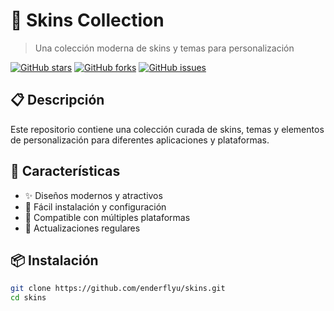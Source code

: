 # 🎨 Skins Collection

> Una colección moderna de skins y temas para personalización

[![GitHub stars](https://img.shields.io/github/stars/enderflyu/skins)](https://github.com/enderflyu/skins/stargazers)
[![GitHub forks](https://img.shields.io/github/forks/enderflyu/skins)](https://github.com/enderflyu/skins/network)
[![GitHub issues](https://img.shields.io/github/issues/enderflyu/skins)](https://github.com/enderflyu/skins/issues)

## 📋 Descripción

Este repositorio contiene una colección curada de skins, temas y elementos de personalización para diferentes aplicaciones y plataformas.

## 🚀 Características

- ✨ Diseños modernos y atractivos
- 🎯 Fácil instalación y configuración
- 📱 Compatible con múltiples plataformas
- 🔄 Actualizaciones regulares

## 📦 Instalación

```bash
git clone https://github.com/enderflyu/skins.git
cd skins
